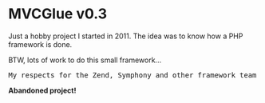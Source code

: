 MVCGlue v0.3
=============================================

Just a hobby project I started in 2011. The idea was to know
how a PHP framework is done.

BTW, lots of work to do this small framework... 

<pre>
My respects for the Zend, Symphony and other framework team guys.!!
</pre>

**Abandoned project!**
